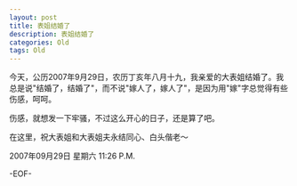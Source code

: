 ```yaml
---
layout: post
title: 表姐结婚了
description: 表姐结婚了
categories: Old
tags: Old
---
```

今天，公历2007年9月29日，农历丁亥年八月十九，我亲爱的大表姐结婚了。我总是说"结婚了，结婚了"，而不说"嫁人了，嫁人了"，是因为用"嫁"字总觉得有些伤感，呵呵。  
  
伤感，就想发一下牢骚，不过这么开心的日子，还是算了吧。  
  
在这里，祝大表姐和大表姐夫永结同心、白头偕老～

2007年09月29日 星期六  11:26 P.M.

-EOF-